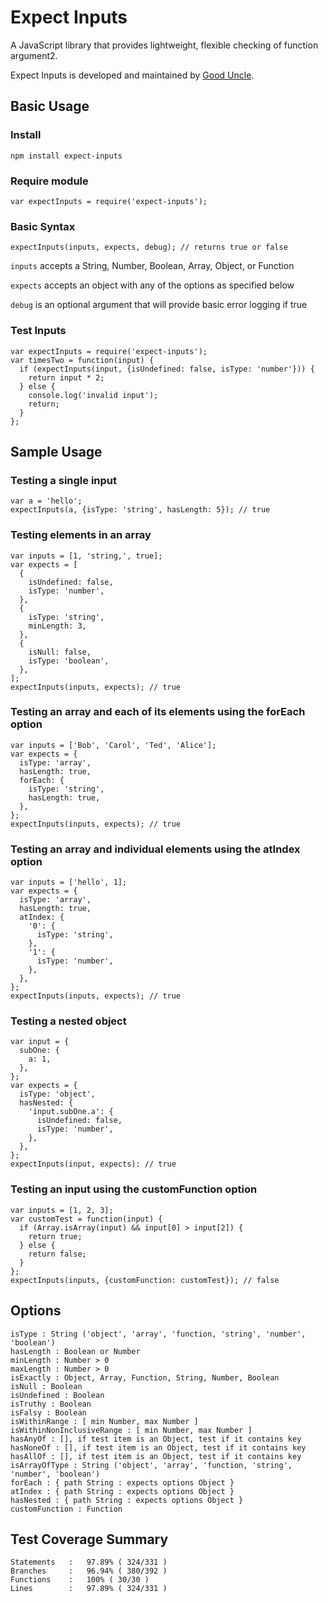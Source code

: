 # Expect Inputs

A JavaScript library that provides lightweight, flexible checking of function argument2.

Expect Inputs is developed and maintained by [Good Uncle](http://gooduncle.com).

## Basic Usage

### Install

```
npm install expect-inputs
```
### Require module

```
var expectInputs = require('expect-inputs');
```

### Basic Syntax

```
expectInputs(inputs, expects, debug); // returns true or false
```
`inputs` accepts a String, Number, Boolean, Array, Object, or Function

`expects` accepts an object with any of the options as specified below

`debug` is an optional argument that will provide basic error logging if true

### Test Inputs

```
var expectInputs = require('expect-inputs');
var timesTwo = function(input) {
  if (expectInputs(input, {isUndefined: false, isType: 'number'})) {
    return input * 2;
  } else {
    console.log('invalid input');
    return;
  }
};
```

## Sample Usage

### Testing a single input

```
var a = 'hello';
expectInputs(a, {isType: 'string', hasLength: 5}); // true
```

### Testing elements in an array

```
var inputs = [1, 'string,', true];
var expects = [
  {
    isUndefined: false,
    isType: 'number',
  },
  {
    isType: 'string',
    minLength: 3,
  },
  {
    isNull: false,
    isType: 'boolean',
  },
];
expectInputs(inputs, expects); // true
```

### Testing an array and each of its elements using the forEach option

```
var inputs = ['Bob', 'Carol', 'Ted', 'Alice'];
var expects = {
  isType: 'array',
  hasLength: true,
  forEach: {
    isType: 'string',
    hasLength: true,
  },
};
expectInputs(inputs, expects); // true
```

### Testing an array and individual elements using the atIndex option

```
var inputs = ['hello', 1];
var expects = {
  isType: 'array',
  hasLength: true,
  atIndex: {
    '0': {
      isType: 'string',
    },
    '1': {
      isType: 'number',
    },
  },
};
expectInputs(inputs, expects); // true
```

### Testing a nested object

```
var input = {
  subOne: {
    a: 1,
  },
};
var expects = {
  isType: 'object',
  hasNested: {
    'input.subOne.a': {
      isUndefined: false,
      isType: 'number',
    },
  },
};
expectInputs(input, expects): // true
```

### Testing an input using the customFunction option

```
var inputs = [1, 2, 3];
var customTest = function(input) {
  if (Array.isArray(input) && input[0] > input[2]) {
    return true;
  } else {
    return false;
  }
};
expectInputs(inputs, {customFunction: customTest}); // false
```

## Options

```
isType : String ('object', 'array', 'function, 'string', 'number', 'boolean')
hasLength : Boolean or Number
minLength : Number > 0
maxLength : Number > 0
isExactly : Object, Array, Function, String, Number, Boolean
isNull : Boolean
isUndefined : Boolean
isTruthy : Boolean
isFalsy : Boolean
isWithinRange : [ min Number, max Number ]
isWithinNonInclusiveRange : [ min Number, max Number ]
hasAnyOf : [], if test item is an Object, test if it contains key
hasNoneOf : [], if test item is an Object, test if it contains key
hasAllOf : [], if test item is an Object, test if it contains key
isArrayOfType : String ('object', 'array', 'function, 'string', 'number', 'boolean')
forEach : { path String : expects options Object }
atIndex : { path String : expects options Object }
hasNested : { path String : expects options Object }
customFunction : Function
```

## Test Coverage Summary

```
Statements   :   97.89% ( 324/331 )
Branches     :   96.94% ( 380/392 )
Functions    :   100% ( 30/30 )
Lines        :   97.89% ( 324/331 )
```
